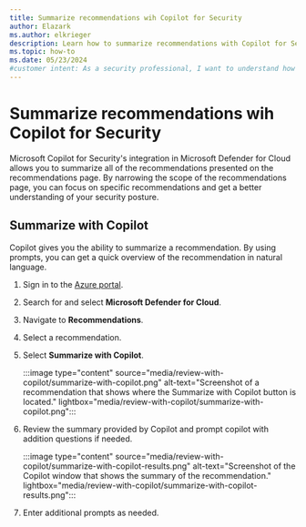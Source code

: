```yaml
---
title: Summarize recommendations wih Copilot for Security
author: Elazark
ms.author: elkrieger
description: Learn how to summarize recommendations with Copilot for Security in Microsoft Defender for Cloud.
ms.topic: how-to
ms.date: 05/23/2024
#customer intent: As a security professional, I want to understand how to use Copilot to summarize recommendations in Defender for Cloud so that I can improve my security posture.
---
```


# Summarize recommendations wih Copilot for Security

Microsoft Copilot for Security's integration in Microsoft Defender for Cloud allows you to summarize all of the recommendations presented on the recommendations page. By narrowing the scope of the recommendations page, you can focus on specific recommendations and get a better understanding of your security posture.

## Summarize with Copilot

Copilot gives you the ability to summarize a recommendation. By using prompts, you can get a quick overview of the recommendation in natural language.

1. Sign in to the [Azure portal](https://portal.azure.com).

1. Search for and select **Microsoft Defender for Cloud**.

1. Navigate to **Recommendations**.

1. Select a recommendation.

1. Select **Summarize with Copilot**.

    :::image type="content" source="media/review-with-copilot/summarize-with-copilot.png" alt-text="Screenshot of a recommendation that shows where the Summarize with Copilot button is located." lightbox="media/review-with-copilot/summarize-with-copilot.png":::

1. Review the summary provided by Copilot and prompt copilot with addition questions if needed.

    :::image type="content" source="media/review-with-copilot/summarize-with-copilot-results.png" alt-text="Screenshot of the Copilot window that shows the summary of the recommendation." lightbox="media/review-with-copilot/summarize-with-copilot-results.png":::

1. Enter additional prompts as needed.